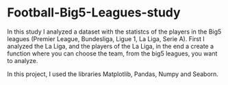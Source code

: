 # Football-Big5-Leagues-study

In this study I analyzed a dataset with the statistcs of the players in the Big5 leagues (Premier League, Bundesliga, Ligue 1, La Liga, Serie A).
First I analyzed the La Liga, and the players of the La Liga, in the end a create a function where you can choose the team, from the big5 leagues, you want to analyze.

In this project, I used the libraries Matplotlib, Pandas, Numpy and Seaborn.
